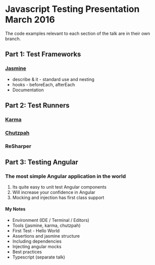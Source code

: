 # Javascript Testing Presentation March 2016

The code examples relevant to each section of the talk are in their own branch.

## Part 1: Test Frameworks

### [Jasmine](!http://jasmine.github.io/2.0/introduction.html)

* describe & it - standard use and nesting
* hooks - beforeEach, afterEach
* Documentation

## Part 2: Test Runners

### [Karma](!https://karma-runner.github.io)

### [Chutzpah](!http://mmanela.github.io/chutzpah)

### ReSharper

## Part 3: Testing Angular

### The most simple Angular application in the world

 
1. Its quite easy to unit test Angular components
2. Will increase your confidence in Angular
3. Mocking and injection has first class support



#### My Notes

* Environment (IDE / Terminal / Editors)
* Tools (jasmine, karma, chutzpah)
* First Test - Hello World 
* Assertions and jasmine structure
* Including dependencies
* Injecting angular mocks
* Best practices
* Typescript (separate talk)


